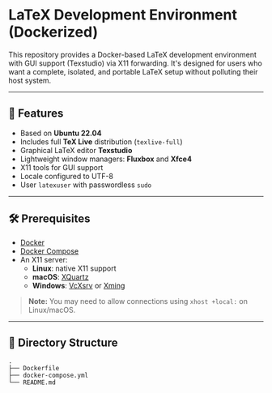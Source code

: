 # LaTeX Development Environment (Dockerized)

This repository provides a Docker-based LaTeX development environment with GUI support (Texstudio) via X11 forwarding. It's designed for users who want a complete, isolated, and portable LaTeX setup without polluting their host system.

---

## 🚀 Features

- Based on **Ubuntu 22.04**
- Includes full **TeX Live** distribution (`texlive-full`)
- Graphical LaTeX editor **Texstudio**
- Lightweight window managers: **Fluxbox** and **Xfce4**
- X11 tools for GUI support
- Locale configured to UTF-8
- User `latexuser` with passwordless `sudo`

---

## 🛠️ Prerequisites

- [Docker](https://docs.docker.com/get-docker/)
- [Docker Compose](https://docs.docker.com/compose/)
- An X11 server:
  - **Linux**: native X11 support
  - **macOS**: [XQuartz](https://www.xquartz.org/)
  - **Windows**: [VcXsrv](https://sourceforge.net/projects/vcxsrv/) or [Xming](https://sourceforge.net/projects/xming/)

> **Note:** You may need to allow connections using `xhost +local:` on Linux/macOS.

---

## 📁 Directory Structure

```text
.
├── Dockerfile
├── docker-compose.yml
└── README.md
